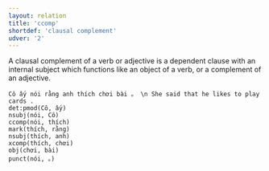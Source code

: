```yaml
---
layout: relation
title: 'ccomp'
shortdef: 'clausal complement'
udver: '2'
---
```


A clausal complement of a verb or adjective is a dependent clause with an internal subject which
functions like an object of a verb, or a complement of an adjective.

~~~ sdparse
Cô ấy nói rằng anh thích chơi bài 。 \n She said that he likes to play cards .
det:pmod(Cô, ấy)
nsubj(nói, Cô)
ccomp(nói, thích)
mark(thích, rằng)
nsubj(thích, anh)
xcomp(thích, chơi)
obj(chơi, bài)
punct(nói, 。)
~~~

<!-- Interlanguage links updated Ne 5. května 2024, 18:20:51 CEST -->
